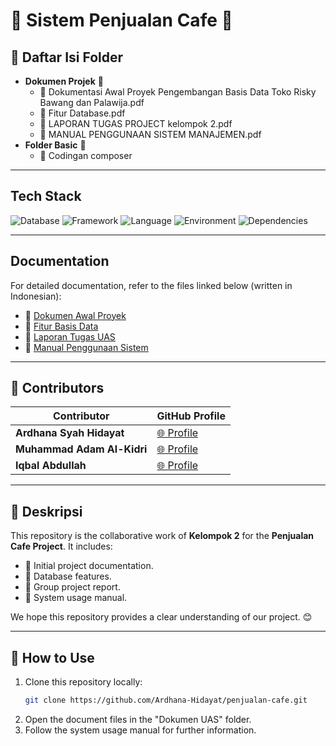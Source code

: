 
# 🌟 Sistem Penjualan Cafe 🌟

## 📂 Daftar Isi Folder
- **Dokumen Projek** 📄
  - 📘 Dokumentasi Awal Proyek Pengembangan Basis Data Toko Risky Bawang dan Palawija.pdf
  - 📙 Fitur Database.pdf
  - 📗 LAPORAN TUGAS PROJECT kelompok 2.pdf
  - 📕 MANUAL PENGGUNAAN SISTEM MANAJEMEN.pdf
- **Folder Basic** 📁
  - 🔧 Codingan composer

---

## Tech Stack
![Database](https://img.shields.io/badge/database-MySQL-green) ![Framework](https://img.shields.io/badge/framework-Yii2-blue) ![Language](https://img.shields.io/badge/language-PHP-blue) ![Environment](https://img.shields.io/badge/environment-XAMPP-orange) ![Dependencies](https://img.shields.io/badge/dependencies-Composer-yellow)

---

## Documentation
For detailed documentation, refer to the files linked below (written in Indonesian):

- 📘 [Dokumen Awal Proyek](#)
- 📙 [Fitur Basis Data](#)
- 📗 [Laporan Tugas UAS](#)
- 📕 [Manual Penggunaan Sistem](#)

---

## 🤝 Contributors
| Contributor       | GitHub Profile                                  |
|-------------------|------------------------------------------------|
| **Ardhana Syah Hidayat**  | [🌐 Profile](https://github.com/Ardhana-Hidayat) |
| **Muhammad Adam Al-Kidri**      | [🌐 Profile](https://github.com/Adamlki)    |
| **Iqbal Abdullah**      | [🌐 Profile](https://github.com/Adzer2605)    |

---

## 📝 Deskripsi
This repository is the collaborative work of **Kelompok 2** for the **Penjualan Cafe Project**. It includes:
- 📌 Initial project documentation.
- 📌 Database features.
- 📌 Group project report.
- 📌 System usage manual.

We hope this repository provides a clear understanding of our project. 😊

---

## 🚀 How to Use
1. Clone this repository locally:
   ```bash
   git clone https://github.com/Ardhana-Hidayat/penjualan-cafe.git
   ```
2. Open the document files in the "Dokumen UAS" folder.
3. Follow the system usage manual for further information.
